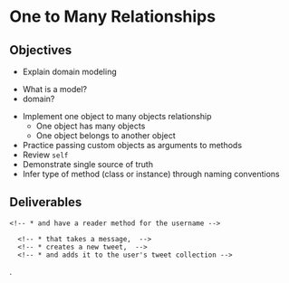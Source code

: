 # One to Many Relationships

## Objectives

* Explain domain modeling
 - What is a model?
 - domain?

* Implement one object to many objects relationship
  * One object has many objects
  * One object belongs to another object
* Practice passing custom objects as arguments to methods
* Review `self`
* Demonstrate single source of truth
* Infer type of method (class or instance) through naming conventions

## Deliverables

<!-- * Create a User class. The class should have these methods: -->
  <!-- * `#initialize` which takes a username  -->
    <!-- * and have a reader method for the username -->
  <!-- * `#tweets` that returns an array of Tweet instances -->
  <!-- * `#post_tweet` -->
      <!-- * that takes a message,  -->
      <!-- * creates a new tweet,  -->
      <!-- * and adds it to the user's tweet collection -->

<!-- * Create a Tweet class. The class should have these methods: -->
  <!-- * `#initialize` which takes the content of a tweet and an instance of a user object -->
  <!-- * `Tweet#content` that returns a string -->
  <!-- * `Tweet#author` that returns an instance of the user class -->
  <!-- * `Tweet#username` that returns the username of the tweet's user -->
  <!-- * `Tweet.all` that returns all the Tweets created. -->
















.
